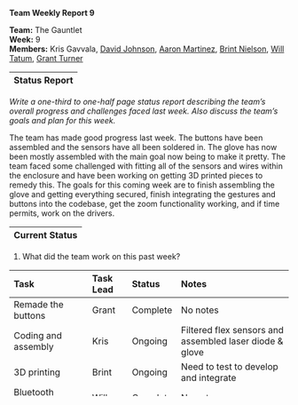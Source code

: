 **Team Weekly Report 9**

**Team:** The Gauntlet  
**Week:** 9  
**Members:** Kris Gavvala, [David Johnson](mailto:bluetech314@tamu.edu), [Aaron Martinez](mailto:aaron33@tamu.edu),  [Brint Nielson](mailto:brintcnielson@tamu.edu), [Will Tatum](mailto:willtaaa@tamu.edu), [Grant Turner](mailto:grantt731@tamu.edu)

| Status Report |
| :---- |

*Write a one-third to one-half page status report describing the team’s overall progress and challenges faced last week. Also discuss the team’s goals and plan for this week.*

The team has made good progress last week. The buttons have been assembled and the sensors have all been soldered in. The glove has now been mostly assembled with the main goal now being to make it pretty.
The team faced some challenged with fitting all of the sensors and wires within the enclosure and have been working on getting 3D printed pieces to remedy this.
The goals for this coming week are to finish assembling the glove and getting everything secured, finish integrating the gestures and buttons into the codebase, get the zoom functionality working, and if time permits, work on the drivers.

| Current Status |
| :---- |

1. What did the team work on this past week?

| Task | Task Lead | Status | Notes |
| :---- | :---- | :---- | :---- |
| Remade the buttons | Grant | Complete | No notes |
| Coding and assembly | Kris | Ongoing | Filtered flex sensors and assembled laser diode & glove |
| 3D printing | Brint | Ongoing | Need to test to develop and integrate |
| Bluetooth optimizations | Will | Complete | No notes |
| Soldering and assembly | Aaron | Ongoing | Got glove soldered with all of the sensors |
| Event code for buttons | David | Complete | Have not been able to test yet |

   

2. What feedback has the team received?

| From Whom | Feedback | Next Steps |
| :---- | :---- | :---- |
| Ritchey | Get predefined gestures working and assignable | Detect different gestures |
|  |  |  |

3. Are any resources needed? If so, what?

No

| Plans for Next Week |
| :---- |

What are your plans for this next week?

| Task | Task Lead | Notes |
| :---- | :---- | :---- |
| 3D Printing | Brint | Enclosure for laser and spacer |
| Integrate gestures and events into codebase | David | Will be done after testing |
| Drivers | Will | This is a stretch goal |
| Assembling the glove | Aaron | Continuation of glove assembly |
| Code the buttons | Grant | Build on event test code |
| Work on getting zoom working | Kris | Might be buttons or gesture |

